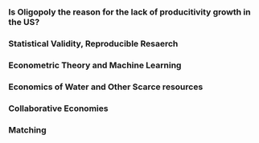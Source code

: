 ### Is Oligopoly the reason for the lack of producitivity growth in the US?

### Statistical Validity, Reproducible Resaerch

### Econometric Theory and Machine Learning

### Economics of Water and Other Scarce resources

### Collaborative Economies

### Matching

